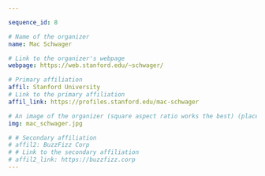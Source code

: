 ```yaml
---

sequence_id: 8

# Name of the organizer
name: Mac Schwager

# Link to the organizer's webpage
webpage: https://web.stanford.edu/~schwager/

# Primary affiliation
affil: Stanford University
# Link to the primary affiliation
affil_link: https://profiles.stanford.edu/mac-schwager

# An image of the organizer (square aspect ratio works the best) (place in the `assets/img/organizers` directory)
img: mac_schwager.jpg

# # Secondary affiliation
# affil2: BuzzFizz Corp
# # Link to the secondary affiliation
# affil2_link: https://buzzfizz.corp
---
```

